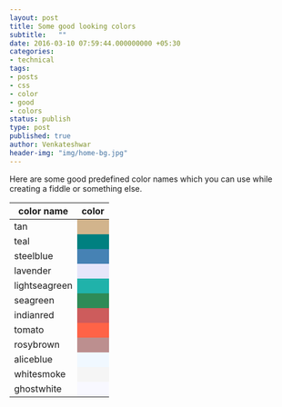 ```yaml
---
layout: post
title: Some good looking colors
subtitle:   ""
date: 2016-03-10 07:59:44.000000000 +05:30
categories:
- technical
tags:
- posts
- css
- color
- good
- colors
status: publish
type: post
published: true
author: Venkateshwar
header-img: "img/home-bg.jpg"
---
```



Here are some good predefined color names which you can use while creating a fiddle or something else.

<table>
	<thead>
		<tr><th>color name</th><th>color</th></tr>
	</thead>
	<tbody>
		<tr><td>tan</td><td style='background:tan;'></td></tr>
		<tr><td>teal</td><td style='background:teal;'></td></tr>
		<tr><td>steelblue</td><td style='background:steelblue;'></td></tr>
		<tr><td>lavender</td><td style='background:lavender;'></td></tr>
		<tr><td>lightseagreen</td><td style='background:lightseagreen;'></td></tr>
		<tr><td>seagreen</td><td style='background:seagreen;'></td></tr>
		<tr><td>indianred</td><td style='background:indianred;'></td></tr>
		<tr><td>tomato</td><td style='background:tomato;'></td></tr>
		<tr><td>rosybrown</td><td style='background:rosybrown;'></td></tr>
		<tr><td>aliceblue</td><td style='background:aliceblue;'></td></tr>
		<tr><td>whitesmoke</td><td style='background:whitesmoke;'></td></tr>
		<tr><td>ghostwhite</td><td style='background:ghostwhite;'></td></tr>
	</tbody>
</table>
